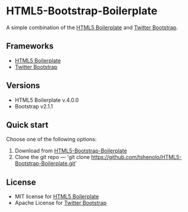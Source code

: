 # HTML5-Bootstrap-Boilerplate

A simple combination of the [HTML5 Boilerplate](https://github.com/h5bp/html5-boilerplate) and [Twitter Bootstrap](https://github.com/twitter/bootstrap).

## Frameworks
- [HTML5 Boilerplate](https://github.com/h5bp/html5-boilerplate) 
- [Twitter Bootstrap](https://github.com/twitter/bootstrap)

## Versions
- HTML5 Boilerplate v.4.0.0
- Bootstrap v2.1.1

## Quick start

Choose one of the following options:

1. Download from [HTML5-Bootstrap-Boilerplate](https://github.com/tshenolo/HTML5-Bootstrap-Boilerplate) 
2. Clone the git repo — 'git clone https://github.com/tshenolo/HTML5-Bootstrap-Boilerplate.git'

## License
- MIT license for [HTML5 Boilerplate](https://github.com/h5bp/html5-boilerplate/blob/master/LICENSE.md)
- Apache License for [Twitter Bootstrap](https://github.com/twitter/bootstrap/blob/master/LICENSE)